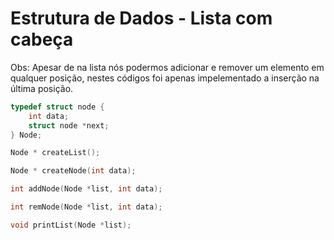 # Estrutura de Dados - Lista com cabeça

Obs: Apesar de na lista nós podermos adicionar e remover um elemento em qualquer posição, nestes códigos foi apenas impelementado a inserção na última posição.

```c
typedef struct node {
    int data;
    struct node *next;
} Node;
```

```c
Node * createList();
```

```c
Node * createNode(int data);
```

```c
int addNode(Node *list, int data);
```

```c
int remNode(Node *list, int data);
```

```c
void printList(Node *list);
```
